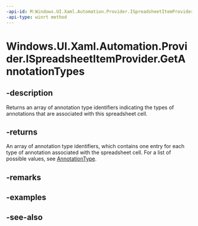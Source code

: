 ```yaml
---
-api-id: M:Windows.UI.Xaml.Automation.Provider.ISpreadsheetItemProvider.GetAnnotationTypes
-api-type: winrt method
---
```


<!-- Method syntax
public Windows.UI.Xaml.Automation.AnnotationType[] GetAnnotationTypes()
-->

# Windows.UI.Xaml.Automation.Provider.ISpreadsheetItemProvider.GetAnnotationTypes

## -description
Returns an array of annotation type identifiers indicating the types of annotations that are associated with this spreadsheet cell.



## -returns
An array of annotation type identifiers, which contains one entry for each type of annotation associated with the spreadsheet cell. For a list of possible values, see [AnnotationType](../windows.ui.xaml.automation/annotationtype.md).

## -remarks

## -examples

## -see-also
